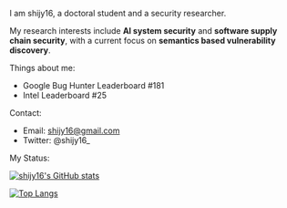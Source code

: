 I am shijy16, a doctoral student and a security researcher.

My research interests include **AI system security** and **software supply chain security**, with a current focus on **semantics based vulnerability discovery**.

Things about me:
- Google Bug Hunter Leaderboard #181
- Intel Leaderboard #25

Contact:
- Email: [shijy16@gmail.com](shijy16@gmail.com)
- Twitter: @shijy16_

My Status:

[![shijy16's GitHub stats](https://readme-stats.clckblog.space/api?username=shijy16&show_icons=true&theme=radical&count_private=true)](https://github.com/anuraghazra/github-readme-stats)

[![Top Langs](https://readme-stats.clckblog.space/api/top-langs/?username=shijy16&exclude_repo=CG_proj1,winafl,WDFuzzer,UCAS-Helper,LazyIDA,get-sep-file,sdn-srv6,shijy16.github.io&layout=compact)](https://github.com/anuraghazra/github-readme-stats)
